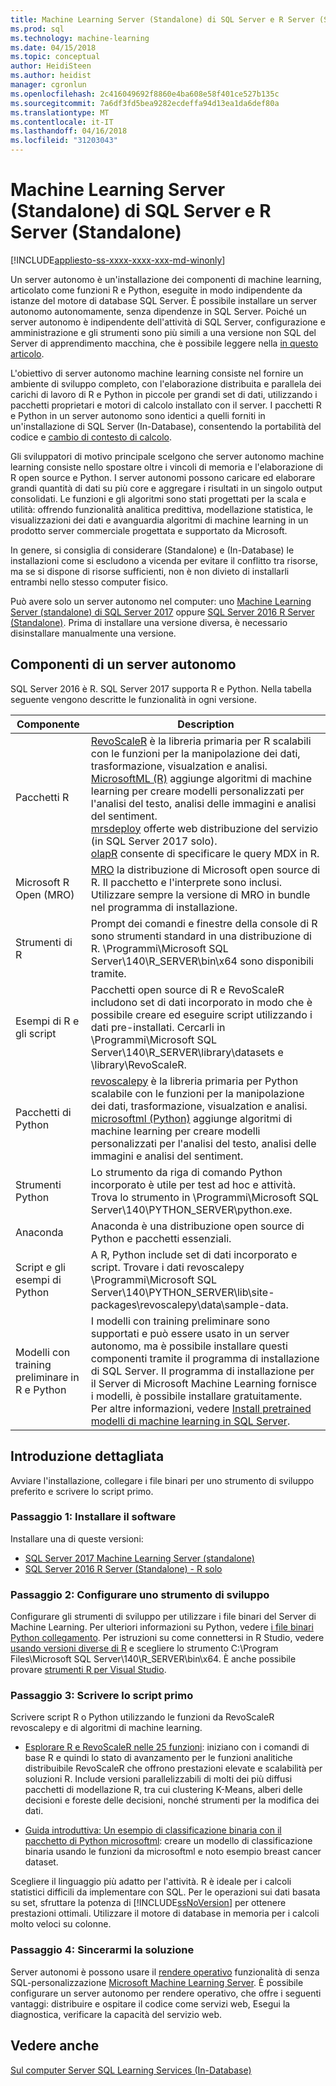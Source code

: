 ```yaml
---
title: Machine Learning Server (Standalone) di SQL Server e R Server (Standalone) | Documenti Microsoft
ms.prod: sql
ms.technology: machine-learning
ms.date: 04/15/2018
ms.topic: conceptual
author: HeidiSteen
ms.author: heidist
manager: cgronlun
ms.openlocfilehash: 2c416049692f8860e4ba608e58f401ce527b135c
ms.sourcegitcommit: 7a6df3fd5bea9282ecdeffa94d13ea1da6def80a
ms.translationtype: MT
ms.contentlocale: it-IT
ms.lasthandoff: 04/16/2018
ms.locfileid: "31203043"
---
```

# <a name="sql-server-machine-learning-server-standalone-and-r-server-standalone"></a>Machine Learning Server (Standalone) di SQL Server e R Server (Standalone)
[!INCLUDE[appliesto-ss-xxxx-xxxx-xxx-md-winonly](../../includes/appliesto-ss-xxxx-xxxx-xxx-md-winonly.md)]

Un server autonomo è un'installazione dei componenti di machine learning, articolato come funzioni R e Python, eseguite in modo indipendente da istanze del motore di database SQL Server. È possibile installare un server autonomo autonomamente, senza dipendenze in SQL Server. Poiché un server autonomo è indipendente dell'attività di SQL Server, configurazione e amministrazione e gli strumenti sono più simili a una versione non SQL del Server di apprendimento macchina, che è possibile leggere nella [in questo articolo](https://docs.microsoft.com/machine-learning-server/what-is-machine-learning-server).

L'obiettivo di server autonomo machine learning consiste nel fornire un ambiente di sviluppo completo, con l'elaborazione distribuita e parallela dei carichi di lavoro di R e Python in piccole per grandi set di dati, utilizzando i pacchetti proprietari e motori di calcolo installato con il server. I pacchetti R e Python in un server autonomo sono identici a quelli forniti in un'installazione di SQL Server (In-Database), consentendo la portabilità del codice e [cambio di contesto di calcolo](https://docs.microsoft.com/machine-learning-server/r/concept-what-is-compute-context).

Gli sviluppatori di motivo principale scelgono che server autonomo machine learning consiste nello spostare oltre i vincoli di memoria e l'elaborazione di R open source e Python. I server autonomi possono caricare ed elaborare grandi quantità di dati su più core e aggregare i risultati in un singolo output consolidati. Le funzioni e gli algoritmi sono stati progettati per la scala e utilità: offrendo funzionalità analitica predittiva, modellazione statistica, le visualizzazioni dei dati e avanguardia algoritmi di machine learning in un prodotto server commerciale progettata e supportato da Microsoft.

In genere, si consiglia di considerare (Standalone) e (In-Database) le installazioni come si escludono a vicenda per evitare il conflitto tra risorse, ma se si dispone di risorse sufficienti, non è non divieto di installarli entrambi nello stesso computer fisico.

Può avere solo un server autonomo nel computer: uno [Machine Learning Server (standalone) di SQL Server 2017](../install/sql-machine-learning-standalone-windows-install.md) oppure [SQL Server 2016 R Server (Standalone)](../install/sql-r-standalone-windows-install.md). Prima di installare una versione diversa, è necessario disinstallare manualmente una versione.

## <a name="components-of-a-standalone-server"></a>Componenti di un server autonomo

SQL Server 2016 è R. SQL Server 2017 supporta R e Python. Nella tabella seguente vengono descritte le funzionalità in ogni versione.

| Componente | Description |
|-----------|-------------|
| Pacchetti R | [RevoScaleR](revoscaler-overview.md) è la libreria primaria per R scalabili con le funzioni per la manipolazione dei dati, trasformazione, visualzation e analisi.  <br/>[MicrosoftML (R)](https://docs.microsoft.com/machine-learning-server/r-reference/microsoftml/microsoftml-package) aggiunge algoritmi di machine learning per creare modelli personalizzati per l'analisi del testo, analisi delle immagini e analisi del sentiment. <br/>[mrsdeploy](operationalization-with-mrsdeploy.md) offerte web distribuzione del servizio (in SQL Server 2017 solo). <br/>[olapR](how-to-create-mdx-queries-using-olapr.md) consente di specificare le query MDX in R.|
| Microsoft R Open (MRO) | [MRO](https://mran.microsoft.com/open) la distribuzione di Microsoft open source di R. Il pacchetto e l'interprete sono inclusi. Utilizzare sempre la versione di MRO in bundle nel programma di installazione. |
| Strumenti di R | Prompt dei comandi e finestre della console di R sono strumenti standard in una distribuzione di R. \Programmi\Microsoft SQL Server\140\R_SERVER\bin\x64 sono disponibili tramite. |
| Esempi di R e gli script |  Pacchetti open source di R e RevoScaleR includono set di dati incorporato in modo che è possibile creare ed eseguire script utilizzando i dati pre-installati. Cercarli in \Programmi\Microsoft SQL Server\140\R_SERVER\library\datasets e \library\RevoScaleR. |
| Pacchetti di Python | [revoscalepy](../python/what-is-revoscalepy.md) è la libreria primaria per Python scalabile con le funzioni per la manipolazione dei dati, trasformazione, visualzation e analisi. <br/>[microsoftml (Python)](https://docs.microsoft.com/machine-learning-server/python-reference/microsoftml/microsoftml-package) aggiunge algoritmi di machine learning per creare modelli personalizzati per l'analisi del testo, analisi delle immagini e analisi del sentiment.  |
| Strumenti Python | Lo strumento da riga di comando Python incorporato è utile per test ad hoc e attività. Trova lo strumento in \Programmi\Microsoft SQL Server\140\PYTHON_SERVER\python.exe. |
| Anaconda | Anaconda è una distribuzione open source di Python e pacchetti essenziali. |
| Script e gli esempi di Python | A R, Python include set di dati incorporato e script. Trovare i dati revoscalepy \Programmi\Microsoft SQL Server\140\PYTHON_SERVER\lib\site-packages\revoscalepy\data\sample-data. |
| Modelli con training preliminare in R e Python | I modelli con training preliminare sono supportati e può essere usato in un server autonomo, ma è possibile installare questi componenti tramite il programma di installazione di SQL Server. Il programma di installazione per il Server di Microsoft Machine Learning fornisce i modelli, è possibile installare gratuitamente. Per altre informazioni, vedere [Install pretrained modelli di machine learning in SQL Server](install-pretrained-models-sql-server.md). |

## <a name="get-started-step-by-step"></a>Introduzione dettagliata

Avviare l'installazione, collegare i file binari per uno strumento di sviluppo preferito e scrivere lo script primo.

### <a name="step-1-install-the-software"></a>Passaggio 1: Installare il software

Installare una di queste versioni:

+ [SQL Server 2017 Machine Learning Server (standalone)](../install/sql-machine-learning-standalone-windows-install.md)
+ [SQL Server 2016 R Server (Standalone) - R solo](../install/sql-r-standalone-windows-install.md)

### <a name="step-2-configure-a-development-tool"></a>Passaggio 2: Configurare uno strumento di sviluppo

Configurare gli strumenti di sviluppo per utilizzare i file binari del Server di Machine Learning. Per ulteriori informazioni su Python, vedere [i file binari Python collegamento](https://docs.microsoft.com/machine-learning-server/python/quickstart-python-tools). Per istruzioni su come connettersi in R Studio, vedere [usando versioni diverse di R](https://support.rstudio.com/hc/en-us/articles/200486138-Using-Different-Versions-of-R) e scegliere lo strumento C:\Program Files\Microsoft SQL Server\140\R_SERVER\bin\x64. È anche possibile provare [strumenti R per Visual Studio](https://docs.microsoft.com/visualstudio/rtvs/installation). 

### <a name="step-3-write-your-first-script"></a>Passaggio 3: Scrivere lo script primo

Scrivere script R o Python utilizzando le funzioni da RevoScaleR revoscalepy e di algoritmi di machine learning.
  
  + [Esplorare R e RevoScaleR nelle 25 funzioni](https://docs.microsoft.com/machine-learning-server/r/tutorial-r-to-revoscaler): iniziano con i comandi di base R e quindi lo stato di avanzamento per le funzioni analitiche distribuibile RevoScaleR che offrono prestazioni elevate e scalabilità per soluzioni R. Include versioni parallelizzabili di molti dei più diffusi pacchetti di modellazione R, tra cui clustering K-Means, alberi delle decisioni e foreste delle decisioni, nonché strumenti per la modifica dei dati.

  + [Guida introduttiva: Un esempio di classificazione binaria con il pacchetto di Python microsoftml](https://docs.microsoft.com/machine-learning-server/python/quickstart-binary-classification-with-microsoftml): creare un modello di classificazione binaria usando le funzioni da microsoftml e noto esempio breast cancer dataset.

Scegliere il linguaggio più adatto per l'attività. R è ideale per i calcoli statistici difficili da implementare con SQL. Per le operazioni sui dati basata su set, sfruttare la potenza di [!INCLUDE[ssNoVersion](../../includes/ssnoversion-md.md)] per ottenere prestazioni ottimali. Utilizzare il motore di database in memoria per i calcoli molto veloci su colonne.

### <a name="step-4-operationalize-your-solution"></a>Passaggio 4: Sincerarmi la soluzione

Server autonomi è possono usare il [rendere operativo](https://docs.microsoft.com//machine-learning-server/what-is-operationalization) funzionalità di senza SQL-personalizzazione [Microsoft Machine Learning Server](https://docs.microsoft.com/machine-learning-server/what-is-machine-learning-server). È possibile configurare un server autonomo per rendere operativo, che offre i seguenti vantaggi: distribuire e ospitare il codice come servizi web, Esegui la diagnostica, verificare la capacità del servizio web.

## <a name="see-also"></a>Vedere anche

 [Sul computer Server SQL Learning Services (In-Database)](sql-server-r-services.md)

